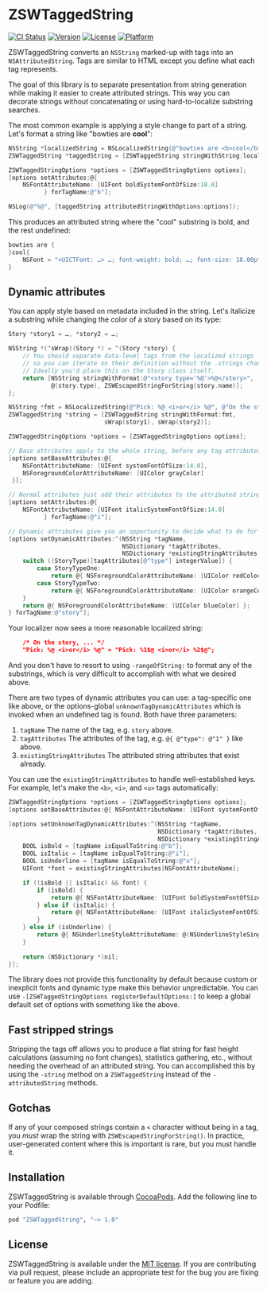 # ZSWTaggedString

[![CI Status](http://img.shields.io/travis/zacwest/ZSWTaggedString.svg?style=flat)](https://travis-ci.org/zacwest/ZSWTaggedString)
[![Version](https://img.shields.io/cocoapods/v/ZSWTaggedString.svg?style=flat)](http://cocoadocs.org/docsets/ZSWTaggedString)
[![License](https://img.shields.io/cocoapods/l/ZSWTaggedString.svg?style=flat)](http://cocoadocs.org/docsets/ZSWTaggedString)
[![Platform](https://img.shields.io/cocoapods/p/ZSWTaggedString.svg?style=flat)](http://cocoadocs.org/docsets/ZSWTaggedString)

ZSWTaggedString converts an `NSString` marked-up with tags into an  `NSAttributedString`. Tags are similar to HTML except you define what each tag represents.

The goal of this library is to separate presentation from string generation while making it easier to create attributed strings. This way you can decorate strings without concatenating or using hard-to-localize substring searches.

The most common example is applying a style change to part of a string. Let's format a string like "bowties are **cool**":

```objective-c
NSString *localizedString = NSLocalizedString(@"bowties are <b>cool</b>", nil);
ZSWTaggedString *taggedString = [ZSWTaggedString stringWithString:localizedString];

ZSWTaggedStringOptions *options = [ZSWTaggedStringOptions options];
[options setAttributes:@{
    NSFontAttributeName: [UIFont boldSystemFontOfSize:18.0]
          } forTagName:@"b"];

NSLog(@"%@", [taggedString attributedStringWithOptions:options]);
```

This produces an attributed string where the "cool" substring is bold, and the rest undefined:

```objective-c
bowties are {
}cool{
    NSFont = "<UICTFont: …> …; font-weight: bold; …; font-size: 18.00pt";
}
```

## Dynamic attributes

You can apply style based on metadata included in the string. Let's italicize a substring while changing the color of a story based on its type:
	
```objective-c
Story *story1 = …, *story2 = …;

NSString *(^sWrap)(Story *) = ^(Story *story) {
    // You should separate data-level tags from the localized strings
    // so you can iterate on their definition without the .strings changing
    // Ideally you'd place this on the Story class itself.
    return [NSString stringWithFormat:@"<story type='%@'>%@</story>",
            @(story.type), ZSWEscapedStringForString(story.name)];
};

NSString *fmt = NSLocalizedString(@"Pick: %@ <i>or</i> %@", @"On the story, ...");
ZSWTaggedString *string = [ZSWTaggedString stringWithFormat:fmt,
                           sWrap(story1), sWrap(story2)];

ZSWTaggedStringOptions *options = [ZSWTaggedStringOptions options];

// Base attributes apply to the whole string, before any tag attributes.
[options setBaseAttributes:@{
    NSFontAttributeName: [UIFont systemFontOfSize:14.0],
    NSForegroundColorAttributeName: [UIColor grayColor]
 }];

// Normal attributes just add their attributes to the attributed string.
[options setAttributes:@{
    NSFontAttributeName: [UIFont italicSystemFontOfSize:14.0]
          } forTagName:@"i"];

// Dynamic attributes give you an opportunity to decide what to do for each tag
[options setDynamicAttributes:^(NSString *tagName,
								NSDictionary *tagAttributes,
								NSDictionary *existingStringAttributes) {
    switch ((StoryType)[tagAttributes[@"type"] integerValue]) {
        case StoryTypeOne:
            return @{ NSForegroundColorAttributeName: [UIColor redColor] };
        case StoryTypeTwo:
            return @{ NSForegroundColorAttributeName: [UIColor orangeColor] };
    }
    return @{ NSForegroundColorAttributeName: [UIColor blueColor] };
} forTagName:@"story"];
```

Your localizer now sees a more reasonable localized string:

```json
	/* On the story, ... */
	"Pick: %@ <i>or</i> %@" = "Pick: %1$@ <i>or</i> %2$@";
```

And you don't have to resort to using `-rangeOfString:` to format any of the substrings, which is very difficult to accomplish with what we desired above.

There are two types of dynamic attributes you can use: a tag-specific one like above, or the options-global `unknownTagDynamicAttributes` which is invoked when an undefined tag is found. Both have three parameters:

1. `tagName` The name of the tag, e.g. `story` above.
2. `tagAttributes` The attributes of the tag, e.g. `@{ @"type": @"1" }` like above.
3. `existingStringAttributes` The attributed string attributes that exist already.

You can use the `existingStringAttributes` to handle well-established keys. For example, let's make the `<b>`, `<i>`, and `<u>` tags automatically:

```objective-c
ZSWTaggedStringOptions *options = [ZSWTaggedStringOptions options];
[options setBaseAttributes:@{ NSFontAttributeName: [UIFont systemFontOfSize:12.0] }];

[options setUnknownTagDynamicAttributes:^(NSString *tagName,
                                          NSDictionary *tagAttributes,
                                          NSDictionary *existingStringAttributes) {
    BOOL isBold = [tagName isEqualToString:@"b"];
    BOOL isItalic = [tagName isEqualToString:@"i"];
    BOOL isUnderline = [tagName isEqualToString:@"u"];
    UIFont *font = existingStringAttributes[NSFontAttributeName];

    if ((isBold || isItalic) && font) {
        if (isBold) {
            return @{ NSFontAttributeName: [UIFont boldSystemFontOfSize:font.pointSize] };
        } else if (isItalic) {
            return @{ NSFontAttributeName: [UIFont italicSystemFontOfSize:font.pointSize] };
        }
    } else if (isUnderline) {
        return @{ NSUnderlineStyleAttributeName: @(NSUnderlineStyleSingle) };
    }
    
    return (NSDictionary *)nil;
}];
```

The library does not provide this functionality by default because custom or inexplicit fonts and dynamic type make this behavior unpredictable. You can use `-[ZSWTaggedStringOptions registerDefaultOptions:]` to keep a global default set of options with something like the above.

## Fast stripped strings

Stripping the tags off allows you to produce a flat string for fast height calculations (assuming no font changes), statistics gathering, etc., without needing the overhead of an attributed string. You can accomplished this by using the `-string` method on a `ZSWTaggedString` instead of the `-attributedString` methods.

## Gotchas

If any of your composed strings contain a `<` character without being in a tag, you _must_ wrap the string with `ZSWEscapedStringForString()`. In practice, user-generated content where this is important is rare, but you must handle it.

## Installation

ZSWTaggedString is available through [CocoaPods](http://cocoapods.org). Add the following line to your Podfile:

```ruby
pod "ZSWTaggedString", "~> 1.0"
```

## License

ZSWTaggedString is available under the [MIT license](https://github.com/zacwest/ZSWTaggedString/blob/master/LICENSE). If you are contributing via pull request, please include an appropriate test for the bug you are fixing or feature you are adding.
